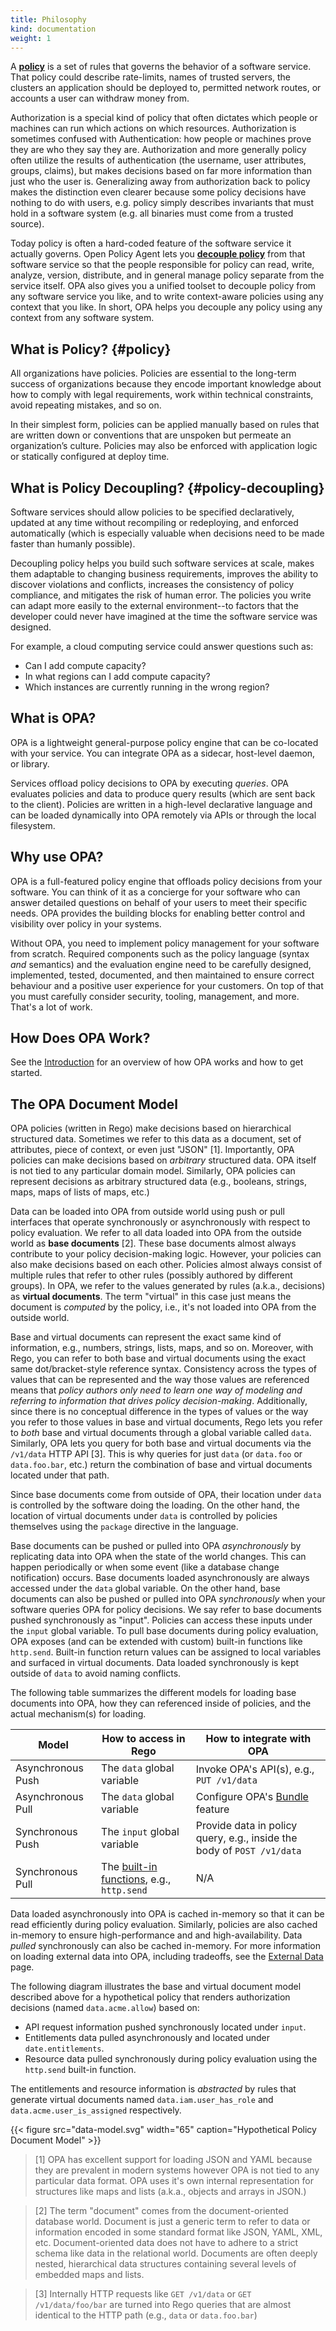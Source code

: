```yaml
---
title: Philosophy
kind: documentation
weight: 1
---
```


A [**policy**](#policy) is a set of rules that governs the behavior of a
software service.  That policy could describe rate-limits, names of trusted
servers, the clusters an application should be deployed to, permitted network
routes, or accounts a user can withdraw money from.

Authorization is a special kind of policy that often dictates which people or
machines can run which actions on which resources. Authorization is sometimes
confused with Authentication: how people or machines prove they are who they say
they are.  Authorization and more generally policy often utilize the results of
authentication (the username, user attributes, groups, claims), but makes
decisions based on far more information than just who the user is.  Generalizing
away from authorization back to policy makes the distinction even clearer
because some policy decisions have nothing to do with users, e.g. policy simply
describes invariants that must hold in a software system (e.g. all binaries must
come from a trusted source).

Today policy is often a hard-coded feature of the software service it actually
governs.  Open Policy Agent lets you [**decouple policy**](#policy-decoupling)
from that software service so that the people responsible for policy can read,
write, analyze, version, distribute, and in general manage policy separate from
the service itself. OPA also gives you a unified toolset to decouple policy from
any software service you like, and to write context-aware policies using any
context that you like.  In short, OPA helps you decouple any policy using any
context from any software system.


## What is Policy? {#policy}

All organizations have policies. Policies are essential to the long-term success
of organizations because they encode important knowledge about how to comply
with legal requirements, work within technical constraints, avoid repeating
mistakes, and so on.

In their simplest form, policies can be applied manually based on rules that are
written down or conventions that are unspoken but permeate an organization’s
culture. Policies may also be enforced with application logic or statically
configured at deploy time.

## What is Policy Decoupling? {#policy-decoupling}

Software services should allow policies to be specified declaratively, updated
at any time without recompiling or redeploying, and enforced automatically
(which is especially valuable when decisions need to be made faster than humanly
possible).

Decoupling policy helps you build such software services at scale, makes them
adaptable to changing business requirements, improves the ability to discover
violations and conflicts, increases the consistency of policy compliance, and
mitigates the risk of human error.  The policies you write can adapt more easily
to the external environment--to factors that the developer could never have
imagined at the time the software service was designed.

For example, a cloud computing service could answer questions such as:

* Can I add compute capacity?
* In what regions can I add compute capacity?
* Which instances are currently running in the wrong region?

## What is OPA?

OPA is a lightweight general-purpose policy engine that can be co-located with
your service. You can integrate OPA as a sidecar, host-level daemon, or library.

Services offload policy decisions to OPA by executing *queries*. OPA evaluates
policies and data to produce query results (which are sent back to the client).
Policies are written in a high-level declarative language and can be loaded
dynamically into OPA remotely via APIs or through the local filesystem.

## Why use OPA?

OPA is a full-featured policy engine that offloads policy decisions from your
software. You can think of it as a concierge for your software who can answer
detailed questions on behalf of your users to meet their specific needs.
OPA provides the building blocks for enabling better control and visibility over
policy in your systems.

Without OPA, you need to implement policy management for your software from scratch.
Required components such as the policy language (syntax _and_ semantics) and the
evaluation engine need to be carefully designed, implemented, tested, documented,
and then maintained to ensure correct behaviour and a positive user experience
for your customers. On top of that you must carefully consider security, tooling,
management, and more. That's a lot of work.

## How Does OPA Work?

See the [Introduction](..) for an overview of how OPA works and how to get started.

## The OPA Document Model

OPA policies (written in Rego) make decisions based on hierarchical structured data.
Sometimes we refer to this data as a document, set of attributes, piece of context,
or even just "JSON" [1]. Importantly, OPA policies can make decisions based on _arbitrary_
structured data. OPA itself is not tied to any particular domain model. Similarly,
OPA policies can represent decisions as arbitrary structured data (e.g., booleans,
strings, maps, maps of lists of maps, etc.)

Data can be loaded into OPA from outside world using push or pull interfaces that operate
synchronously or asynchronously with respect to policy evaluation. We refer to all data
loaded into OPA from the outside world as **base documents** [2]. These base documents
almost always contribute to your policy decision-making logic. However, your policies can
also make decisions based on each other. Policies almost always consist of multiple rules
that refer to other rules (possibly authored by different groups). In OPA, we refer
to the values generated by rules (a.k.a., decisions) as **virtual documents**. The term
"virtual" in this case just means the document is _computed_ by the policy, i.e.,
it's not loaded into OPA from the outside world.

Base and virtual documents can represent the exact same kind of information, e.g., numbers,
strings, lists, maps, and so on. Moreover, with Rego, you can refer to both base and virtual
documents using the exact same dot/bracket-style reference syntax. Consistency across the
types of values that can be represented and the way those values are referenced means that
_policy authors only need to learn one way of modeling and referring to information
that drives policy decision-making_. Additionally, since there is no conceptual difference
in the types of values or the way you refer to those values in base and virtual documents,
Rego lets you refer to _both_ base and virtual documents through a global variable
called `data`. Similarly, OPA lets you query for both base and virtual documents via the
`/v1/data` HTTP API [3]. This is why queries for just `data` (or `data.foo` or `data.foo.bar`, etc.)
return the combination of base and virtual documents located under that path.

Since base documents come from outside of OPA, their location under `data` is controlled
by the software doing the loading. On the other hand, the location of virtual
documents under `data` is controlled by policies themselves using the `package` directive
in the language.

Base documents can be pushed or pulled into OPA _asynchronously_ by replicating data
into OPA when the state of the world changes. This can happen periodically or when some
event (like a database change notification) occurs. Base documents loaded asynchronously
are always accessed under the `data` global variable. On the other hand, base documents can
also be pushed or pulled into OPA _synchronously_ when your software queries OPA for policy
decisions. We say refer to base documents pushed synchronously as "input". Policies can
access these inputs under the `input` global variable. To pull base documents during
policy evaluation, OPA exposes (and can be extended with custom) built-in functions like
`http.send`. Built-in function return values can be assigned to local variables and
surfaced in virtual documents. Data loaded synchronously is kept outside of `data` to
avoid naming conflicts.

The following table summarizes the different models for loading base documents into OPA,
how they can referenced inside of policies, and the actual mechanism(s) for loading.

| Model | How to access in Rego | How to integrate with OPA |
| --- | --- | --- |
| Asynchronous Push | The `data` global variable | Invoke OPA's API(s), e.g., `PUT /v1/data` |
| Asynchronous Pull | The `data` global variable | Configure OPA's [Bundle](../management#bundles) feature |
| Synchronous Push | The `input` global variable | Provide data in policy query, e.g., inside the body of `POST /v1/data` |
| Synchronous Pull | The [built-in functions](../policy-reference), e.g., `http.send` | N/A |

Data loaded asynchronously into OPA is cached in-memory so that it can be read efficiently
during policy evaluation. Similarly, policies are also cached in-memory to ensure
high-performance and and high-availability. Data _pulled_ synchronously can also be
cached in-memory. For more information on loading external data into OPA, including tradeoffs,
see the [External Data](../external-data) page.

The following diagram illustrates the base and virtual document model described above for a
hypothetical policy that renders authorization decisions (named `data.acme.allow`) based on:

* API request information pushed synchronously located under `input`.
* Entitlements data pulled asynchronously and located under `date.entitlements`.
* Resource data pulled synchronously during policy evaluation using the `http.send` built-in function.

The entitlements and resource information is _abstracted_ by rules that generate
virtual documents named `data.iam.user_has_role` and `data.acme.user_is_assigned` respectively.

<!--- source: https://docs.google.com/drawings/d/1KerjlOGRmsZvs2tqfhLh2CGGkNRFH0GWioBsHLHAuIg/edit --->

{{< figure src="data-model.svg" width="65" caption="Hypothetical Policy Document Model" >}}

> [1] OPA has excellent support for loading JSON and YAML because they are prevalent
> in modern systems however OPA is not tied to any particular data format. OPA
> uses it's own internal representation for structures like maps and lists (a.k.a.,
> objects and arrays in JSON.)

> [2] The term "document" comes from the document-oriented database world. Document
> is just a generic term to refer to data or information encoded in some standard
> format like JSON, YAML, XML, etc. Document-oriented data does not have to adhere
> to a strict schema like data in the relational world. Documents are often deeply
> nested, hierarchical data structures containing several levels of embedded
> maps and lists.

> [3] Internally HTTP requests like `GET /v1/data` or `GET /v1/data/foo/bar` are turned
> into Rego queries that are almost identical to the HTTP path (e.g., `data` or `data.foo.bar`)